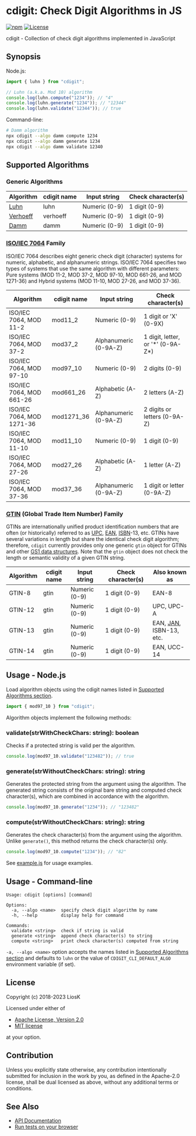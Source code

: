 # cdigit: Check Digit Algorithms in JS

[![npm](https://img.shields.io/npm/v/cdigit)](https://www.npmjs.com/package/cdigit)
[![License](https://img.shields.io/npm/l/cdigit)](#license)

cdigit - Collection of check digit algorithms implemented in JavaScript

## Synopsis

Node.js:

```javascript
import { luhn } from "cdigit";

// Luhn (a.k.a. Mod 10) algorithm
console.log(luhn.compute("1234")); // "4"
console.log(luhn.generate("1234")); // "12344"
console.log(luhn.validate("12344")); // true
```

Command-line:

```bash
# Damm algorithm
npx cdigit --algo damm compute 1234
npx cdigit --algo damm generate 1234
npx cdigit --algo damm validate 12340
```

## Supported Algorithms

### Generic Algorithms

| Algorithm  | cdigit name | Input string  | Check character(s) |
| ---------- | ----------- | ------------- | ------------------ |
| [Luhn]     | luhn        | Numeric (0-9) | 1 digit (0-9)      |
| [Verhoeff] | verhoeff    | Numeric (0-9) | 1 digit (0-9)      |
| [Damm]     | damm        | Numeric (0-9) | 1 digit (0-9)      |

[luhn]: https://en.wikipedia.org/wiki/Luhn_algorithm
[verhoeff]: https://en.wikipedia.org/wiki/Verhoeff_algorithm
[damm]: https://en.wikipedia.org/wiki/Damm_algorithm

### [ISO/IEC 7064] Family

ISO/IEC 7064 describes eight generic check digit (character) systems for
numeric, alphabetic, and alphanumeric strings. ISO/IEC 7064 specifies two types
of systems that use the same algorithm with different parameters: Pure systems
(MOD 11-2, MOD 37-2, MOD 97-10, MOD 661-26, and MOD 1271-36) and Hybrid systems
(MOD 11-10, MOD 27-26, and MOD 37-36).

| Algorithm                 | cdigit name | Input string          | Check character(s)                  |
| ------------------------- | ----------- | --------------------- | ----------------------------------- |
| ISO/IEC 7064, MOD 11-2    | mod11_2     | Numeric (0-9)         | 1 digit or 'X' (0-9X)               |
| ISO/IEC 7064, MOD 37-2    | mod37_2     | Alphanumeric (0-9A-Z) | 1 digit, letter, or '\*' (0-9A-Z\*) |
| ISO/IEC 7064, MOD 97-10   | mod97_10    | Numeric (0-9)         | 2 digits (0-9)                      |
| ISO/IEC 7064, MOD 661-26  | mod661_26   | Alphabetic (A-Z)      | 2 letters (A-Z)                     |
| ISO/IEC 7064, MOD 1271-36 | mod1271_36  | Alphanumeric (0-9A-Z) | 2 digits or letters (0-9A-Z)        |
| ISO/IEC 7064, MOD 11-10   | mod11_10    | Numeric (0-9)         | 1 digit (0-9)                       |
| ISO/IEC 7064, MOD 27-26   | mod27_26    | Alphabetic (A-Z)      | 1 letter (A-Z)                      |
| ISO/IEC 7064, MOD 37-36   | mod37_36    | Alphanumeric (0-9A-Z) | 1 digit or letter (0-9A-Z)          |

[iso/iec 7064]: https://www.iso.org/standard/31531.html

### [GTIN] (Global Trade Item Number) Family

GTINs are internationally unified product identification numbers that are often
(or historically) referred to as [UPC], [EAN], [ISBN]-13, etc. GTINs have
several variations in length but share the identical check digit algorithm;
therefore, `cdigit` currently provides only one generic `gtin` object for GTINs
and other [GS1 data structures]. Note that the `gtin` object does not check the
length or semantic validity of a given GTIN string.

| Algorithm | cdigit name | Input string  | Check character(s) | Also known as             |
| --------- | ----------- | ------------- | ------------------ | ------------------------- |
| GTIN-8    | gtin        | Numeric (0-9) | 1 digit (0-9)      | EAN-8                     |
| GTIN-12   | gtin        | Numeric (0-9) | 1 digit (0-9)      | UPC, UPC-A                |
| GTIN-13   | gtin        | Numeric (0-9) | 1 digit (0-9)      | EAN, [JAN], ISBN-13, etc. |
| GTIN-14   | gtin        | Numeric (0-9) | 1 digit (0-9)      | EAN, UCC-14               |

[gtin]: https://www.gs1.org/standards/id-keys/gtin
[upc]: https://en.wikipedia.org/wiki/Universal_Product_Code
[ean]: https://en.wikipedia.org/wiki/International_Article_Number
[isbn]: https://en.wikipedia.org/wiki/International_Standard_Book_Number
[gs1 data structures]: https://www.gs1.org/standards/id-keys
[jan]: https://en.wikipedia.org/wiki/International_Article_Number#Japanese_Article_Number

## Usage - Node.js

Load algorithm objects using the cdigit names listed in
[Supported Algorithms section](#supported-algorithms).

```javascript
import { mod97_10 } from "cdigit";
```

Algorithm objects implement the following methods:

### validate(strWithCheckChars: string): boolean

Checks if a protected string is valid per the algorithm.

```javascript
console.log(mod97_10.validate("123482")); // true
```

### generate(strWithoutCheckChars: string): string

Generates the protected string from the argument using the algorithm. The
generated string consists of the original bare string and computed check
character(s), which are combined in accordance with the algorithm.

```javascript
console.log(mod97_10.generate("1234")); // "123482"
```

### compute(strWithoutCheckChars: string): string

Generates the check character(s) from the argument using the algorithm. Unlike
`generate()`, this method returns the check character(s) only.

```javascript
console.log(mod97_10.compute("1234")); // "82"
```

See [example.js](https://npm.runkit.com/cdigit) for usage examples.

## Usage - Command-line

```
Usage: cdigit [options] [command]

Options:
  -a, --algo <name>  specify check digit algorithm by name
  -h, --help         display help for command

Commands:
  validate <string>  check if string is valid
  generate <string>  append check character(s) to string
  compute <string>   print check character(s) computed from string
```

`-a, --algo <name>` option accepts the names listed in [Supported Algorithms
section](#supported-algorithms) and defaults to `luhn` or the value of
`CDIGIT_CLI_DEFAULT_ALGO` environment variable (if set).

## License

Copyright (c) 2018-2023 LiosK

Licensed under either of

- [Apache License, Version 2.0](http://www.apache.org/licenses/LICENSE-2.0)
- [MIT license](http://opensource.org/licenses/MIT)

at your option.

## Contribution

Unless you explicitly state otherwise, any contribution intentionally submitted
for inclusion in the work by you, as defined in the Apache-2.0 license, shall be
dual licensed as above, without any additional terms or conditions.

## See Also

- [API Documentation](https://liosk.github.io/cdigit/docs/)
- [Run tests on your browser](https://liosk.github.io/cdigit/test/)
